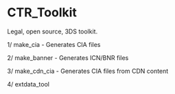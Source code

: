 CTR_Toolkit
=============

Legal, open source, 3DS toolkit.

1/ make_cia - Generates CIA files

2/ make_banner - Generates ICN/BNR files

3/ make_cdn_cia - Generates CIA files from CDN content

4/ extdata_tool